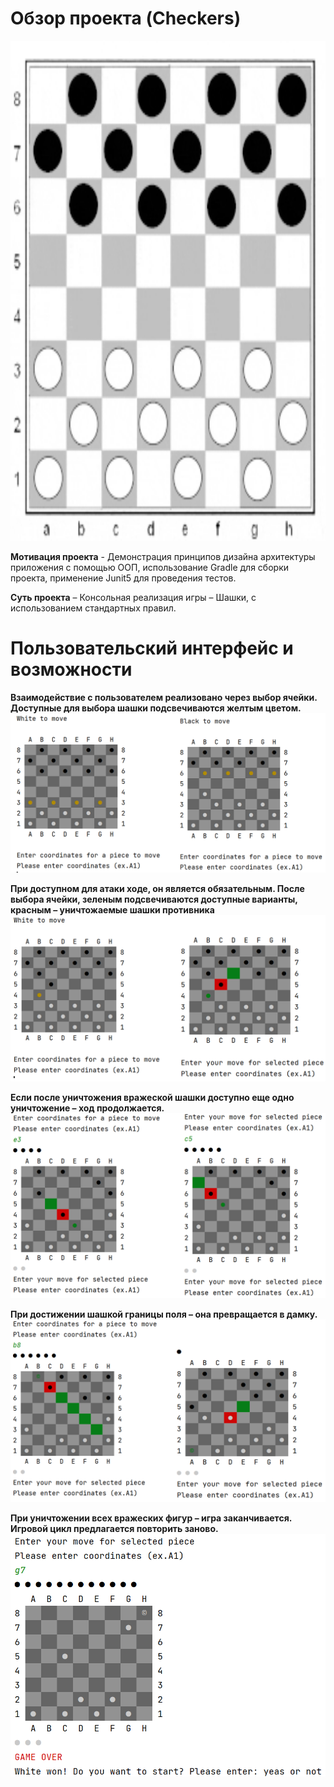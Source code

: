 #                                                              Обзор проекта (Checkers)
<p align="center"> <img width="800" height="800" src="https://github.com/AleksandrKamen/Checkers/blob/master/Demo/Example_of_game_02.gif"> </p>

**Мотивация проекта** - Демонстрация принципов дизайна архитектуры приложения с помощью ООП, использование Gradle для сборки проекта, применение Junit5 для проведения тестов.

**Суть проекта** – Консольная реализация игры – Шашки, с использованием  стандартных правил.

#                                                        Пользовательский интерфейс  и возможности 
 **Взаимодействие с пользователем реализовано через выбор ячейки.  Доступные для выбора шашки подсвечиваются желтым цветом.** 
                                  ![Image alt](https://github.com/AleksandrKamen/Checkers/blob/master/Demo/1.PNG)  
                                  
 **При доступном для атаки ходе, он является обязательным. После выбора ячейки, зеленым подсвечиваются доступные варианты, красным – уничтожаемые шашки противника**   
                                 ![Image alt](https://github.com/AleksandrKamen/Checkers/blob/master/Demo/2.PNG)  
                                 
 **Если после уничтожения вражеской шашки доступно еще одно уничтожение – ход продолжается.**
                                  ![Image alt](https://github.com/AleksandrKamen/Checkers/blob/master/Demo/3.PNG)  
                                   
**При достижении шашкой границы поля – она превращается в дамку.**
                                   ![Image alt](https://github.com/AleksandrKamen/Checkers/blob/master/Demo/4.PNG) 
                                   
 **При уничтожении всех вражеских фигур – игра заканчивается. Игровой цикл предлагается повторить заново.**
                                  ![Image alt](https://github.com/AleksandrKamen/Checkers/blob/master/Demo/Снимок7.PNG) 
